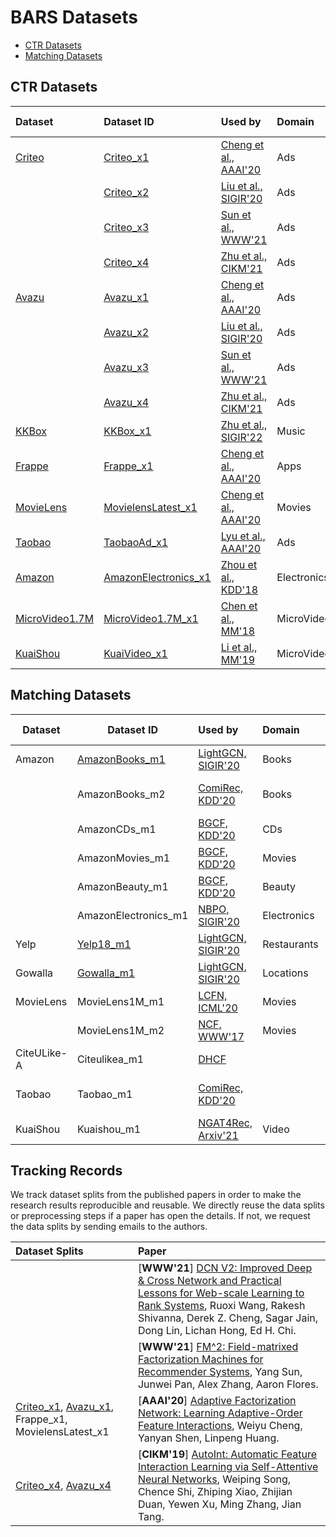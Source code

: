 # BARS Datasets

+ [CTR Datasets](#ctr-datasets)
+ [Matching Datasets](#matching-datasets)


## CTR Datasets

| Dataset   | Dataset ID   |  Used by                           |  Domain  |  Target Topics   |
|:-----------|:--------------------|:------------------------|:-------------------- |:---------------------------------------------|
| [Criteo](https://github.com/openbenchmark/BARS/tree/master/datasets/Criteo)    | [Criteo_x1](https://github.com/openbenchmark/BARS/tree/master/datasets/Criteo#criteo_x1)              |  [Cheng et al., AAAI'20](https://ojs.aaai.org/index.php/AAAI/article/view/5768)     | Ads | Feature interactions |
|           | [Criteo_x2](https://github.com/openbenchmark/BARS/tree/master/datasets/Criteo#criteo_x2)              |  [Liu et al., SIGIR'20](https://dl.acm.org/doi/abs/10.1145/3397271.3401082)    | Ads | Feature interactions |
|           | [Criteo_x3](https://github.com/openbenchmark/BARS/tree/master/datasets/Criteo#criteo_x3)              |  [Sun et al., WWW'21](https://arxiv.org/abs/2102.12994)    | Ads |Feature interactions |
|           | [Criteo_x4](https://github.com/openbenchmark/BARS/tree/master/datasets/Criteo#criteo_x4)              |  [Zhu et al., CIKM'21](https://arxiv.org/abs/2009.05794)    | Ads |Feature interactions |
| [Avazu](https://github.com/openbenchmark/BARS/tree/master/datasets/Avazu)     | [Avazu_x1](https://github.com/openbenchmark/BARS/tree/master/datasets/Avazu#avazu_x1)              |  [Cheng et al., AAAI'20](https://ojs.aaai.org/index.php/AAAI/article/view/5768)   | Ads |Feature interactions |
|           | [Avazu_x2](https://github.com/openbenchmark/BARS/tree/master/datasets/Avazu#avazu_x2)             |  [Liu et al., SIGIR'20](https://dl.acm.org/doi/abs/10.1145/3397271.3401082)    | Ads |Feature interactions |
|           | [Avazu_x3](https://github.com/openbenchmark/BARS/tree/master/datasets/Avazu#avazu_x3)               |  [Sun et al., WWW'21](https://arxiv.org/abs/2102.12994)   | Ads |Feature interactions |
|           | [Avazu_x4](https://github.com/openbenchmark/BARS/tree/master/datasets/Avazu#avazu_x4)                |  [Zhu et al., CIKM'21](https://arxiv.org/abs/2009.05794)  | Ads |Feature interactions |
| [KKBox](https://github.com/openbenchmark/BARS/tree/master/datasets/KKBox)     | [KKBox_x1](https://github.com/openbenchmark/BARS/tree/master/datasets/KKBox#kkbox_x1)             |  [Zhu et al., SIGIR'22](https://arxiv.org/abs/2205.09626)  | Music | Feature interactions |
| [Frappe](https://github.com/openbenchmark/BARS/tree/master/datasets/Frappe)    | [Frappe_x1](https://github.com/openbenchmark/BARS/tree/master/datasets/Frappe#frappe_x1)              |  [Cheng et al., AAAI'20](https://ojs.aaai.org/index.php/AAAI/article/view/5768) | Apps | Feature interactions |
| [MovieLens](https://github.com/openbenchmark/BARS/tree/master/datasets/MovieLens) | [MovielensLatest_x1](https://github.com/openbenchmark/BARS/tree/master/datasets/MovieLens#movielenslatest_x1) | [Cheng et al., AAAI'20](https://ojs.aaai.org/index.php/AAAI/article/view/5768)  | Movies | Feature interactions |
| [Taobao](https://github.com/openbenchmark/BARS/tree/master/datasets/Taobao)    | [TaobaoAd_x1](https://github.com/openbenchmark/BARS/tree/master/datasets/Taobao#taobaoad_x1)             |  [Lyu et al., AAAI'20](https://ojs.aaai.org/index.php/AAAI/article/view/5346)  | Ads | Sequence |
| [Amazon](https://github.com/openbenchmark/BARS/tree/master/datasets/Amazon)            | [AmazonElectronics_x1](https://github.com/openbenchmark/BARS/tree/master/datasets/Amazon#amazonelectronics_x1)       | [Zhou et al., KDD'18](https://arxiv.org/abs/1706.06978)  | Electronics | Sequence |
| [MicroVideo1.7M](https://github.com/openbenchmark/BARS/tree/master/datasets/MicroVideo1.7M)    | [MicroVideo1.7M_x1](https://github.com/openbenchmark/BARS/tree/master/datasets/MicroVideo1.7M#microvideo17m_x1)               | [Chen et al., MM'18](https://dl.acm.org/doi/abs/10.1145/3240508.3240617) | MicroVideo | Sequence, Multimodal |
| [KuaiShou](https://github.com/openbenchmark/BARS/tree/master/datasets/KuaiShou)        |  [KuaiVideo_x1](https://github.com/openbenchmark/BARS/tree/master/datasets/KuaiShou#kuaivideo_x1)      |  [Li et al., MM'19](https://liyongqi67.github.io/papers/MM2019_Routing_Micro_videos_via_A_Temporal_Graph_guided_Recommendation_System.pdf)  |  MicroVideo  | Sequence, Multimodal |


## Matching Datasets

| Dataset           | Dataset ID           |     Used by           |  Domain | Target Topics                         |
|-------------------|----------------------|:-----------------|:-------------|:----------------------|
| Amazon            | [AmazonBooks_m1](https://github.com/openbenchmark/BARS/tree/master/datasets/Amazon#AmazonBooks_m1)       |   [LightGCN, SIGIR'20](https://github.com/kuandeng/LightGCN/tree/master/Data/amazon-book)  | Books | CF, GNN |
|                   | AmazonBooks_m2       |   [ComiRec, KDD'20](https://github.com/THUDM/ComiRec)  | Books |  Multi-interest, Sequential |
|                   | AmazonCDs_m1         |   [BGCF, KDD'20](https://dl.acm.org/doi/abs/10.1145/3394486.3403254)    | CDs | CF, GNN | 
|                   | AmazonMovies_m1      |   [BGCF, KDD'20](https://dl.acm.org/doi/abs/10.1145/3394486.3403254)       | Movies     | CF, GNN |
|                   | AmazonBeauty_m1      |   [BGCF, KDD'20](https://dl.acm.org/doi/abs/10.1145/3394486.3403254)         | Beauty     | CF, GNN | 
|                   | AmazonElectronics_m1 |   [NBPO, SIGIR'20](https://github.com/Wenhui-Yu/NBPO/tree/master/dataset/amazon)  | Electronics | CF | 
| Yelp              | [Yelp18_m1](https://github.com/openbenchmark/BARS/tree/master/datasets/Yelp#Yelp18_m1)            |   [LightGCN, SIGIR'20](https://github.com/kuandeng/LightGCN/tree/master/Data/yelp2018)  |  Restaurants | CF, GNN |
| Gowalla           | [Gowalla_m1](https://github.com/openbenchmark/BARS/tree/master/datasets/Gowalla#Gowalla_m1)           |   [LightGCN, SIGIR'20](https://github.com/kuandeng/LightGCN/tree/master/Data/gowalla)  | Locations | CF, GNN |
| MovieLens         | MovieLens1M_m1       |   [LCFN, ICML'20](https://github.com/Wenhui-Yu/LCFN/tree/master/dataset/Movielens)               | Movies |    CF, GNN |
|                   | MovieLens1M_m2       |   [NCF, WWW'17](https://github.com/hexiangnan/neural_collaborative_filtering/tree/master/Data)                | Movies |  CF |
| CiteULike-A       | Citeulikea_m1        |   [DHCF](https://github.com/chenchongthu/ENMF#4-dhcf-kdd-2020dual-channel-hypergraph-collaborative-filtering) |  | CF, GNN | 
| Taobao            | Taobao_m1            |   [ComiRec, KDD'20](https://github.com/THUDM/ComiRec) |  | Multi-interest, Sequential |
| KuaiShou          | Kuaishou_m1          |   [NGAT4Rec, Arxiv'21](https://github.com/ShortVideoRecommendation/NGAT4Rec/tree/master/Data/kuaishou) | Video |  CF, GNN | 



## Tracking Records

We track dataset splits from the published papers in order to make the research results reproducible and reusable. We directly reuse the data splits or preprocessing steps if a paper has open the details. If not, we request the data splits by sending emails to the authors.

| Dataset Splits    |  Paper   |   
|:-----------|:--------------------|
|  | [**WWW'21**] [DCN V2: Improved Deep & Cross Network and Practical Lessons for Web-scale Learning to Rank Systems](https://arxiv.org/pdf/2008.13535.pdf), Ruoxi Wang, Rakesh Shivanna, Derek Z. Cheng, Sagar Jain, Dong Lin, Lichan Hong, Ed H. Chi.    |    
|   |  [**WWW'21**] [FM^2: Field-matrixed Factorization Machines for Recommender Systems](https://arxiv.org/abs/2102.12994v2), Yang Sun, Junwei Pan, Alex Zhang, Aaron Flores.    |   
|  [Criteo_x1](https://github.com/openbenchmark/BARS/tree/master/datasets/Criteo/README.md#Criteo_x1), [Avazu_x1](https://github.com/openbenchmark/BARS/tree/master/datasets/Avazu/README.md#Avazu_x1), Frappe_x1, MovielensLatest_x1     |  [**AAAI'20**] [Adaptive Factorization Network: Learning Adaptive-Order Feature Interactions](https://ojs.aaai.org/index.php/AAAI/article/view/5768), Weiyu Cheng, Yanyan Shen, Linpeng Huang.    |
 |  [Criteo_x4](https://github.com/openbenchmark/BARS/tree/master/datasets/Criteo/README.md#Criteo_x4), [Avazu_x4](https://github.com/openbenchmark/BARS/tree/master/datasets/Avazu/README.md#Avazu_x4) |  [**CIKM'19**] [AutoInt: Automatic Feature Interaction Learning via Self-Attentive Neural Networks](https://arxiv.org/abs/1810.11921), Weiping Song, Chence Shi, Zhiping Xiao, Zhijian Duan, Yewen Xu, Ming Zhang, Jian Tang.      |


